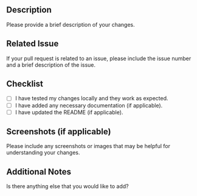 ## Description
Please provide a brief description of your changes.

## Related Issue
If your pull request is related to an issue, please include the issue number and a brief description of the issue.

## Checklist
- [ ] I have tested my changes locally and they work as expected.
- [ ] I have added any necessary documentation (if applicable).
- [ ] I have updated the README (if applicable).

## Screenshots (if applicable)
Please include any screenshots or images that may be helpful for understanding your changes.

## Additional Notes
Is there anything else that you would like to add?
